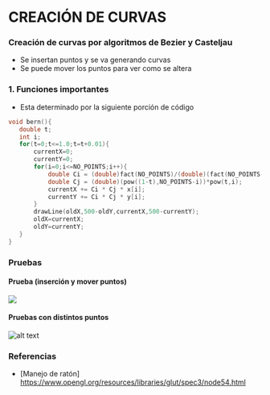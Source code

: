 # CREACIÓN DE CURVAS
### Creación de curvas por algoritmos de Bezier y Casteljau
  - Se insertan puntos y se va generando curvas
  - Se puede mover los puntos para ver como se altera
### 1. Funciones importantes
 - Esta determinado por la siguiente porción de código
 ```cpp
void bern(){
	double t;
	int i;
	for(t=0;t<=1.0;t=t+0.01){
		currentX=0;
		currentY=0;
		for(i=0;i<=NO_POINTS;i++){
			double Ci = (double)fact(NO_POINTS)/(double)(fact(NO_POINTS-i)*fact(i));
			double Cj = (double)(pow((1-t),NO_POINTS-i))*pow(t,i); 	
			currentX += Ci * Cj * x[i];
			currentY += Ci * Cj * y[i];
		}
		drawLine(oldX,500-oldY,currentX,500-currentY);
		oldX=currentX;
		oldY=currentY;
	}
}
```

### Pruebas
#### Prueba (inserción y mover puntos)

![](https://github.com/jhuni45/UNSA/blob/master/cuarto%20a%C3%B1o/segundo%20semestre/computacion%20grafica/CurvasQuadtree/imagesGifts/beziermoviendo.gif)

#### Pruebas con distintos puntos

![alt text](https://github.com/jhuni45/UNSA/blob/master/cuarto%20a%C3%B1o/segundo%20semestre/computacion%20grafica/CurvasQuadtree/imagesGifts/pruebasbezier.png)

### Referencias
* [Manejo de ratón] https://www.opengl.org/resources/libraries/glut/spec3/node54.html
